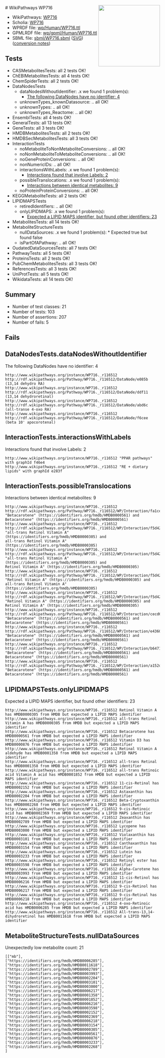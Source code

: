 <img style="float: right; width: 200px" src="../logo.png" />
# WikiPathways WP716

* WikiPathways: [WP716](https://identifiers.org/wikipathways:WP716)
* Scholia: [WP716](https://scholia.toolforge.org/wikipathways/WP716)
* WPRDF file: [wp/Human/WP716.ttl](../wp/Human/WP716.ttl)
* GPMLRDF file: [wp/gpml/Human/WP716.ttl](../wp/gpml/Human/WP716.ttl)
* SBML file: [sbml/WP716.sbml](../sbml/WP716.sbml) ([SVG](../sbml/WP716.svg)) ([conversion notes](../sbml/WP716.txt))

## Tests
* CASMetabolitesTests: all 2 tests OK!
* ChEBIMetabolitesTests: all 4 tests OK!
* ChemSpiderTests: all 2 tests OK!
* DataNodesTests
    * dataNodesWithoutIdentifier: .x we found 1 problem(s):
        * [The following DataNodes have no identifier: 4](#d2d32fa3)
    * unknownTypes_knownDatasource: .. all OK!
    * unknownTypes: .. all OK!
    * unknownTypes_Reactome: .. all OK!
* EnsemblTests: all 4 tests OK!
* GeneralTests: all 13 tests OK!
* GeneTests: all 3 tests OK!
* HMDBMetabolitesTests: all 2 tests OK!
* HMDBSecMetabolitesTests: all 3 tests OK!
* InteractionTests
    * noMetaboliteToNonMetaboliteConversions: .. all OK!
    * noNonMetaboliteToMetaboliteConversions: .. all OK!
    * noGeneProteinConversions: .. all OK!
    * nonNumericIDs: .. all OK!
    * interactionsWithLabels: .x we found 1 problem(s):
        * [Interactions found that involve Labels: 2](#630d2679)
    * possibleTranslocations: .x we found 1 problem(s):
        * [Interactions between identical metabolites: 9](#d59038cc)
    * noProteinProteinConversions: .. all OK!
* KEGGMetaboliteTests: all 2 tests OK!
* LIPIDMAPSTests
    * retiredIdentifiers: .. all OK!
    * onlyLIPIDMAPS: .x we found 1 problem(s):
        * [Expected a LIPID MAPS identifier, but found other identifiers: 23](#d0bfb69a)
* MetabolitesTests: all 14 tests OK!
* MetaboliteStructureTests
    * nullDataSources: .x we found 1 problem(s):
            * Expected true but found false
    * isPartOfAPathway: .. all OK!
* OudatedDataSourcesTests: all 7 tests OK!
* PathwayTests: all 5 tests OK!
* ProteinsTests: all 2 tests OK!
* PubChemMetabolitesTests: all 3 tests OK!
* ReferencesTests: all 3 tests OK!
* UniProtTests: all 5 tests OK!
* WikidataTests: all 14 tests OK!


## Summary

* Number of test classes: 21
* Number of tests: 103
* Number of assertions: 207
* Number of fails: 5

## Fails

<a name="d2d32fa3" />

## DataNodesTests.dataNodesWithoutIdentifier

The following DataNodes have no identifier: 4
```
http://www.wikipathways.org/instance/WP716._r116512 http://rdf.wikipathways.org/Pathway/WP716._r116512/DataNode/e085b (13,14 dehydro RA)
http://www.wikipathways.org/instance/WP716._r116512 http://rdf.wikipathways.org/Pathway/WP716._r116512/DataNode/ddf11 (13,14 dehydroretinal)
http://www.wikipathways.org/instance/WP716._r116512 http://rdf.wikipathways.org/Pathway/WP716._r116512/DataNode/abd6c (all-transe 4-oxo RA)
http://www.wikipathways.org/instance/WP716._r116512 http://rdf.wikipathways.org/Pathway/WP716._r116512/DataNode/f6cee (beta 10' apocorotenal)
```

<a name="630d2679" />

## InteractionTests.interactionsWithLabels

Interactions found that involve Labels: 2
```
http://www.wikipathways.org/instance/WP716._r116512 "PPAR pathways" with graphId f46e4
http://www.wikipathways.org/instance/WP716._r116512 "RE + dietary lipids" with graphId e283f
```

<a name="d59038cc" />

## InteractionTests.possibleTranslocations

Interactions between identical metabolites: 9
```
http://www.wikipathways.org/instance/WP716._r116512 http://rdf.wikipathways.org/Pathway/WP716._r116512/WP/Interaction/fa1ce "Betacarotene" (https://identifiers.org/hmdb/HMDB0000561) and 
Betacarotene" (https://identifiers.org/hmdb/HMDB0000561)
http://www.wikipathways.org/instance/WP716._r116512 http://rdf.wikipathways.org/Pathway/WP716._r116512/WP/Interaction/f5d42 "all-trans Retinol Vitamin A" (https://identifiers.org/hmdb/HMDB0000305) and 
all-trans Retinol Vitamin A" (https://identifiers.org/hmdb/HMDB0000305)
http://www.wikipathways.org/instance/WP716._r116512 http://rdf.wikipathways.org/Pathway/WP716._r116512/WP/Interaction/f5d42 "all-trans Retinol Vitamin A" (https://identifiers.org/hmdb/HMDB0000305) and 
Retinol Vitamin A" (https://identifiers.org/hmdb/HMDB0000305)
http://www.wikipathways.org/instance/WP716._r116512 http://rdf.wikipathways.org/Pathway/WP716._r116512/WP/Interaction/f5d42 "Retinol Vitamin A" (https://identifiers.org/hmdb/HMDB0000305) and 
all-trans Retinol Vitamin A" (https://identifiers.org/hmdb/HMDB0000305)
http://www.wikipathways.org/instance/WP716._r116512 http://rdf.wikipathways.org/Pathway/WP716._r116512/WP/Interaction/f5d42 "Retinol Vitamin A" (https://identifiers.org/hmdb/HMDB0000305) and 
Retinol Vitamin A" (https://identifiers.org/hmdb/HMDB0000305)
http://www.wikipathways.org/instance/WP716._r116512 http://rdf.wikipathways.org/Pathway/WP716._r116512/WP/Interaction/cecd6 "Betacarotene" (https://identifiers.org/hmdb/HMDB0000561) and 
Betacarotene" (https://identifiers.org/hmdb/HMDB0000561)
http://www.wikipathways.org/instance/WP716._r116512 http://rdf.wikipathways.org/Pathway/WP716._r116512/WP/Interaction/e4360 "Betacarotene" (https://identifiers.org/hmdb/HMDB0000561) and 
Betacarotene" (https://identifiers.org/hmdb/HMDB0000561)
http://www.wikipathways.org/instance/WP716._r116512 http://rdf.wikipathways.org/Pathway/WP716._r116512/WP/Interaction/b6471 "Betacarotene" (https://identifiers.org/hmdb/HMDB0000561) and 
Betacarotene" (https://identifiers.org/hmdb/HMDB0000561)
http://www.wikipathways.org/instance/WP716._r116512 http://rdf.wikipathways.org/Pathway/WP716._r116512/WP/Interaction/a152d "Betacarotene" (https://identifiers.org/hmdb/HMDB0000561) and 
Betacarotene" (https://identifiers.org/hmdb/HMDB0000561)
```

<a name="d0bfb69a" />

## LIPIDMAPSTests.onlyLIPIDMAPS

Expected a LIPID MAPS identifier, but found other identifiers: 23
```
http://www.wikipathways.org/instance/WP716._r116512 Retinol Vitamin A has HMDB0000305 from HMDB but expected a LIPID MAPS identifier
http://www.wikipathways.org/instance/WP716._r116512 all-trans Retinol Vitamin A has HMDB0000305 from HMDB but expected a LIPID MAPS identifier
http://www.wikipathways.org/instance/WP716._r116512 Betacarotene has HMDB0000561 from HMDB but expected a LIPID MAPS identifier
http://www.wikipathways.org/instance/WP716._r116512 Vitamin D3 has HMDB0000876 from HMDB but expected a LIPID MAPS identifier
http://www.wikipathways.org/instance/WP716._r116512 Retinal Vitamin A aldehyde has HMDB0001358 from HMDB but expected a LIPID MAPS identifier
http://www.wikipathways.org/instance/WP716._r116512 all-trans Retinal has HMDB0001358 from HMDB but expected a LIPID MAPS identifier
http://www.wikipathways.org/instance/WP716._r116512 all-trans Retinoic acid Vitamin A acid has HMDB0001852 from HMDB but expected a LIPID MAPS identifier
http://www.wikipathways.org/instance/WP716._r116512 11-cis-Retinal has HMDB0002152 from HMDB but expected a LIPID MAPS identifier
http://www.wikipathways.org/instance/WP716._r116512 Astaxanthin has HMDB0002204 from HMDB but expected a LIPID MAPS identifier
http://www.wikipathways.org/instance/WP716._r116512 Beta-Cryptoxanthin has HMDB0002268 from HMDB but expected a LIPID MAPS identifier
http://www.wikipathways.org/instance/WP716._r116512 9-cis-Retinoic acid has HMDB0002369 from HMDB but expected a LIPID MAPS identifier
http://www.wikipathways.org/instance/WP716._r116512 Zeaxanthin has HMDB0002789 from HMDB but expected a LIPID MAPS identifier
http://www.wikipathways.org/instance/WP716._r116512 Lycopene has HMDB0003000 from HMDB but expected a LIPID MAPS identifier
http://www.wikipathways.org/instance/WP716._r116512 Violaxanthin has HMDB0003101 from HMDB but expected a LIPID MAPS identifier
http://www.wikipathways.org/instance/WP716._r116512 Canthaxanthin has HMDB0003154 from HMDB but expected a LIPID MAPS identifier
http://www.wikipathways.org/instance/WP716._r116512 Lutein has HMDB0003233 from HMDB but expected a LIPID MAPS identifier
http://www.wikipathways.org/instance/WP716._r116512 Retinyl ester has HMDB0003598 from HMDB but expected a LIPID MAPS identifier
http://www.wikipathways.org/instance/WP716._r116512 Alpha-Carotene has HMDB0003993 from HMDB but expected a LIPID MAPS identifier
http://www.wikipathways.org/instance/WP716._r116512 11-cis-Retinol has HMDB0006216 from HMDB but expected a LIPID MAPS identifier
http://www.wikipathways.org/instance/WP716._r116512 9-cis-Retinol has HMDB0006217 from HMDB but expected a LIPID MAPS identifier
http://www.wikipathways.org/instance/WP716._r116512 9-cis-Retinal has HMDB0006218 from HMDB but expected a LIPID MAPS identifier
http://www.wikipathways.org/instance/WP716._r116512 4-oxo-Retinoic acid has HMDB0006285 from HMDB but expected a LIPID MAPS identifier
http://www.wikipathways.org/instance/WP716._r116512 All-trans-13,14-dihydroretinol has HMDB0011618 from HMDB but expected a LIPID MAPS identifier
```

<a name="919041a9" />

## MetaboliteStructureTests.nullDataSources

Unexpectedly low metabolite count: 21
```
[["mb"],
["https://identifiers.org/hmdb/HMDB0006285"],
["https://identifiers.org/hmdb/HMDB0011618"],
["https://identifiers.org/hmdb/HMDB0002789"],
["https://identifiers.org/hmdb/HMDB0003993"],
["https://identifiers.org/hmdb/HMDB0002204"],
["https://identifiers.org/hmdb/HMDB0003101"],
["https://identifiers.org/hmdb/HMDB0003000"],
["https://identifiers.org/hmdb/HMDB0006217"],
["https://identifiers.org/hmdb/HMDB0001358"],
["https://identifiers.org/hmdb/HMDB0001852"],
["https://identifiers.org/hmdb/HMDB0006216"],
["https://identifiers.org/hmdb/HMDB0003598"],
["https://identifiers.org/hmdb/HMDB0002152"],
["https://identifiers.org/hmdb/HMDB0002369"],
["https://identifiers.org/hmdb/HMDB0006218"],
["https://identifiers.org/hmdb/HMDB0003154"],
["https://identifiers.org/hmdb/HMDB0000305"],
["https://identifiers.org/hmdb/HMDB0000561"],
["https://identifiers.org/hmdb/HMDB0000876"],
["https://identifiers.org/hmdb/HMDB0003233"],
["https://identifiers.org/hmdb/HMDB0002268"]
]
```

